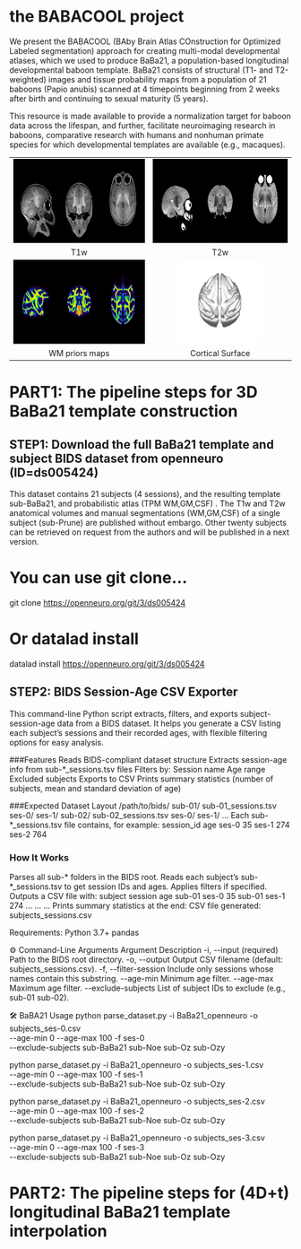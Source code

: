 # the BABACOOL project

We present the BABACOOL (BAby Brain Atlas COnstruction for Optimized Labeled segmentation) approach for creating multi-modal developmental atlases, which we used to produce BaBa21, a population-based longitudinal developmental baboon template. BaBa21 consists of structural (T1- and T2-weighted) images and tissue probability maps from a population of 21 baboons (Papio anubis) scanned at 4 timepoints beginning from 2 weeks after birth and continuing to sexual maturity (5 years). 

This resource is made available to provide a normalization target for baboon data across the lifespan, and further, facilitate neuroimaging research in baboons, comparative research with humans and nonhuman primate species for which developmental templates are available (e.g., macaques). 

<table>
<tr>
    <td align="center">
    <img src="https://github.com/arnaudletroter/BABACOOL/blob/main/animations/T1w_snap.gif" width="400" height="150" />
    </td>
    <td align="center">
    <img src="https://github.com/arnaudletroter/BABACOOL/blob/main/animations/T2w_snap.gif" width="400" height="150" />
    </td>
</tr>
<tr> 
    <td align="center">T1w</td> 
    <td align="center">T2w</td> 
</tr>
<tr>
    <td align="center">
    <img src="https://github.com/arnaudletroter/BABACOOL/blob/main/animations/WM_snap.gif" width="400" height="150" />
    </td>
    <td align="center">
    <img src="https://github.com/arnaudletroter/BABACOOL/blob/main/animations/WM_gii_snap_top.gif" width="150" height="150" />
    </td>
</tr>
<tr> 
    <td align="center">WM priors maps</td> 
    <td align="center">Cortical Surface</td> 
</tr>
  
</table>

# PART1: The pipeline steps for **3D** BaBa21 template construction 

## STEP1: Download the full BaBa21 template and subject BIDS dataset from openneuro (ID=ds005424)

This dataset contains 21 subjects (4 sessions), and the resulting template sub-BaBa21, and probabilistic atlas (TPM WM,GM,CSF) . 
The T1w and T2w anatomical volumes and manual segmentations (WM,GM,CSF) of a single subject (sub-Prune) are published without embargo. Other twenty subjects can be retrieved on request from the authors and will be published in a next version.

# You can use git clone...
git clone https://openneuro.org/git/3/ds005424
# Or datalad install
datalad install https://openneuro.org/git/3/ds005424

## STEP2: BIDS Session-Age CSV Exporter

This command-line Python script extracts, filters, and exports subject-session-age data from a BIDS dataset.
It helps you generate a CSV listing each subject’s sessions and their recorded ages, with flexible filtering options for easy analysis.

###Features 
  Reads BIDS-compliant dataset structure
  Extracts session-age info from sub-*_sessions.tsv files
  Filters by:
    Session name
      Age range
      Excluded subjects
  Exports to CSV
  Prints summary statistics (number of subjects, mean and standard deviation of age)

###Expected Dataset Layout
/path/to/bids/
  sub-01/
    sub-01_sessions.tsv
    ses-0/
    ses-1/
  sub-02/
    sub-02_sessions.tsv
    ses-0/
    ses-1/
  ...
Each sub-*_sessions.tsv file contains, for example:
session_id	age
ses-0	    35
ses-1	    274
ses-2	    764

### How It Works

Parses all sub-* folders in the BIDS root.
Reads each subject’s sub-*_sessions.tsv to get session IDs and ages.
Applies filters if specified.
Outputs a CSV file with:
subject	session	age
sub-01	ses-0	35
sub-01	ses-1	274
...	...	...
Prints summary statistics at the end:
CSV file generated: subjects_sessions.csv

Requirements: Python 3.7+ pandas

⚙️ Command-Line Arguments
Argument	Description
-i, --input	(required) Path to the BIDS root directory.
-o, --output	Output CSV filename (default: subjects_sessions.csv).
-f, --filter-session	Include only sessions whose names contain this substring.
--age-min	Minimum age filter.
--age-max	Maximum age filter.
--exclude-subjects	List of subject IDs to exclude (e.g., sub-01 sub-02).

🛠️ BaBA21 Usage
python parse_dataset.py -i BaBa21_openneuro -o subjects_ses-0.csv \
--age-min 0 --age-max 100  -f ses-0 \
--exclude-subjects sub-BaBa21 sub-Noe sub-Oz sub-Ozy

python parse_dataset.py -i BaBa21_openneuro -o subjects_ses-1.csv \
--age-min 0 --age-max 100  -f ses-1 \
--exclude-subjects sub-BaBa21 sub-Noe sub-Oz sub-Ozy

python parse_dataset.py -i BaBa21_openneuro -o subjects_ses-2.csv \
--age-min 0 --age-max 100  -f ses-2 \
--exclude-subjects sub-BaBa21 sub-Noe sub-Oz sub-Ozy

python parse_dataset.py -i BaBa21_openneuro -o subjects_ses-3.csv \
--age-min 0 --age-max 100  -f ses-3 \
--exclude-subjects sub-BaBa21 sub-Noe sub-Oz sub-Ozy

# PART2: The pipeline steps for **(4D+t)** longitudinal BaBa21 template interpolation


